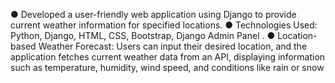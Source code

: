 ● Developed a user-friendly web application using Django to provide
current weather information for specified locations.
● Technologies Used: Python, Django, HTML, CSS, Bootstrap, Django
Admin Panel .
● Location-based Weather Forecast: Users can input their desired
location, and the application fetches current weather data from an
API, displaying information such as temperature, humidity, wind
speed, and conditions like rain or snow
